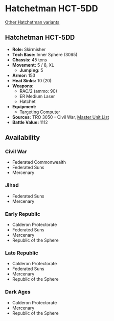 # Hatchetman HCT-5DD

[Other Hatchetman variants](../hatchetman.md)

## Hatchetman HCT-5DD
- **Role:** Skirmisher
- **Tech Base:** Inner Sphere (3065)
- **Chassis:** 45 tons
- **Movement:** 5 / 8, XL
  - **Jumping:** 5
- **Armor:** 153
- **Heat Sinks:** 10 (20)
- **Weapons:**
  - RAC/2 (ammo: 90)
  - ER Medium Laser
  - Hatchet
- **Equipment:**
  - Targeting Computer
- **Sources:** TRO 3050 - Civil War, [Master Unit List](http://masterunitlist.info/Unit/Details/5446/hatchetman-hct-5dd)
- **Battle Value:** 1112

## Availability

### Civil War
- Federated Commonwealth
- Federated Suns
- Mercenary

### Jihad
- Federated Suns
- Mercenary

### Early Republic
- Calderon Protectorate
- Federated Suns
- Mercenary
- Republic of the Sphere

### Late Republic
- Calderon Protectorate
- Federated Suns
- Mercenary
- Republic of the Sphere

### Dark Ages
- Calderon Protectorate
- Mercenary
- Republic of the Sphere

